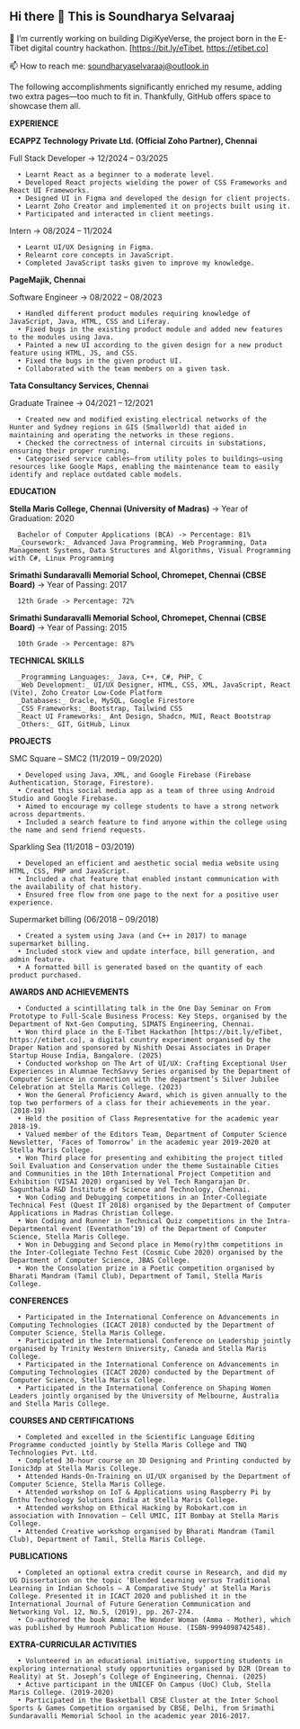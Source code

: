 ## Hi there 👋 This is Soundharya Selvaraaj

<!--
**happie-sou/happie-sou** is a ✨ _special_ ✨ repository because its `README.md` (this file) appears on your GitHub profile.

Here are some ideas to get you started:

- 🔭 I’m currently working on ...
- 🌱 I’m currently learning ...
- 👯 I’m looking to collaborate on ...
- 🤔 I’m looking for help with ...
- 💬 Ask me about ...
- 📫 How to reach me: ...
- 😄 Pronouns: ...
- ⚡ Fun fact: ...
-->

🔭 I’m currently working on building DigiKyeVerse, the project born in the E-Tibet digital country hackathon. [https://bit.ly/eTibet, https://etibet.co]

📫 How to reach me: soundharyaselvaraaj@outlook.in

The following accomplishments significantly enriched my resume, adding two extra pages—too much to fit in. Thankfully, GitHub offers space to showcase them all.

**EXPERIENCE**

**ECAPPZ Technology Private Ltd. (Official Zoho Partner), Chennai**

Full Stack Developer -> 12/2024 – 03/2025

      • Learnt React as a beginner to a moderate level.
      • Developed React projects wielding the power of CSS Frameworks and React UI Frameworks.
      • Designed UI in Figma and developed the design for client projects.
      • Learnt Zoho Creator and implemented it on projects built using it.
      • Participated and interacted in client meetings.

Intern -> 08/2024 – 11/2024

      • Learnt UI/UX Designing in Figma.
      • Relearnt core concepts in JavaScript.
      • Completed JavaScript tasks given to improve my knowledge. 

**PageMajik, Chennai**

Software Engineer -> 08/2022 – 08/2023

      • Handled different product modules requiring knowledge of JavaScript, Java, HTML, CSS and Liferay.
      • Fixed bugs in the existing product module and added new features to the modules using Java.
      • Painted a new UI according to the given design for a new product feature using HTML, JS, and CSS.
      • Fixed the bugs in the given product UI.
      • Collaborated with the team members on a given task.

**Tata Consultancy Services, Chennai**

Graduate Trainee -> 04/2021 – 12/2021

      • Created new and modified existing electrical networks of the Hunter and Sydney regions in GIS (Smallworld) that aided in maintaining and operating the networks in these regions.
      • Checked the correctness of internal circuits in substations, ensuring their proper running.
      • Categorised service cables—from utility poles to buildings—using resources like Google Maps, enabling the maintenance team to easily identify and replace outdated cable models.

**EDUCATION**

**Stella Maris College, Chennai (University of Madras)** -> Year of Graduation: 2020

      Bachelor of Computer Applications (BCA) -> Percentage: 81%
      _Coursework:_ Advanced Java Programming, Web Programming, Data Management Systems, Data Structures and Algorithms, Visual Programming with C#, Linux Programming

**Srimathi Sundaravalli Memorial School, Chromepet, Chennai (CBSE Board)** -> Year of Passing: 2017

      12th Grade -> Percentage: 72%

**Srimathi Sundaravalli Memorial School, Chromepet, Chennai (CBSE Board)** -> Year of Passing: 2015

      10th Grade -> Percentage: 87%

**TECHNICAL SKILLS**

      _Programming Languages:_ Java, C++, C#, PHP, C
      _Web Development:_ UI/UX Designer, HTML, CSS, XML, JavaScript, React (Vite), Zoho Creator Low-Code Platform
      _Databases:_ Oracle, MySQL, Google Firestore
      _CSS Frameworks:_ Bootstrap, Tailwind CSS
      _React UI Frameworks:_ Ant Design, Shadcn, MUI, React Bootstrap
      _Others:_ GIT, GitHub, Linux

**PROJECTS**

SMC Square – SMC2 (11/2019 – 09/2020)

      • Developed using Java, XML, and Google Firebase (Firebase Authentication, Storage, Firestore).
      • Created this social media app as a team of three using Android Studio and Google Firebase.
      • Aimed to encourage my college students to have a strong network across departments.
      • Included a search feature to find anyone within the college using the name and send friend requests.
      
Sparkling Sea (11/2018 – 03/2019)

      • Developed an efficient and aesthetic social media website using HTML, CSS, PHP and JavaScript.
      • Included a chat feature that enabled instant communication with the availability of chat history.
      • Ensured free flow from one page to the next for a positive user experience.
      
Supermarket billing (06/2018 – 09/2018)

      • Created a system using Java (and C++ in 2017) to manage supermarket billing.
      • Included stock view and update interface, bill generation, and admin feature.
      • A formatted bill is generated based on the quantity of each product purchased.
      
**AWARDS AND ACHIEVEMENTS**

      • Conducted a scintillating talk in the One Day Seminar on From Prototype to Full-Scale Business Process: Key Steps, organised by the Department of Nxt-Gen Computing, SIMATS Engineering, Chennai.
      • Won third place in the E-Tibet Hackathon [https://bit.ly/eTibet, https://etibet.co], a digital country experiment organised by the Draper Nation and sponsored by Nishith Desai Associates in Draper Startup House India, Bangalore. (2025)
      • Conducted workshop on The Art of UI/UX: Crafting Exceptional User Experiences in Alumnae TechSavvy Series organised by the Department of Computer Science in connection with the department’s Silver Jubilee Celebration at Stella Maris College. (2023)
      • Won the General Proficiency Award, which is given annually to the top two performers of a class for their achievements in the year. (2018-19) 
      • Held the position of Class Representative for the academic year 2018-19.
      • Valued member of the Editors Team, Department of Computer Science Newsletter, ‘Faces of Tomorrow’ in the academic year 2019-2020 at Stella Maris College.
      • Won Third place for presenting and exhibiting the project titled Soil Evaluation and Conservation under the theme Sustainable Cities and Communities in the 10th International Project Competition and Exhibition (VISAI 2020) organised by Vel Tech Rangarajan Dr. Sagunthala R&D Institute of Science and Technology, Chennai.
      • Won Coding and Debugging competitions in an Inter-Collegiate Technical Fest (Quest IT 2018) organised by the Department of Computer Applications in Madras Christian College.
      • Won Coding and Runner in Technical Quiz competitions in the Intra-Departmental event (Eventathon’19) of the Department of Computer Science, Stella Maris College.
      • Won in Debugging and Second place in Memo(ry)thm competitions in the Inter-Collegiate Techno Fest (Cosmic Cube 2020) organised by the Department of Computer Science, JBAS College.
      • Won the Consolation prize in a Poetic competition organised by Bharati Mandram (Tamil Club), Department of Tamil, Stella Maris College.

**CONFERENCES**

      • Participated in the International Conference on Advancements in Computing Technologies (ICACT 2018) conducted by the Department of Computer Science, Stella Maris College.
      • Participated in the International Conference on Leadership jointly organised by Trinity Western University, Canada and Stella Maris College.
      • Participated in the International Conference on Advancements in Computing Technologies (ICACT 2020) conducted by the Department of Computer Science, Stella Maris College. 
      • Participated in the International Conference on Shaping Women Leaders jointly organised by the University of Melbourne, Australia and Stella Maris College.
      
**COURSES AND CERTIFICATIONS**

      • Completed and excelled in the Scientific Language Editing Programme conducted jointly by Stella Maris College and TNQ Technologies Pvt. Ltd.
      • Completed 30-hour course on 3D Designing and Printing conducted by Ionic3dp at Stella Maris College.
      • Attended Hands-On-Training on UI/UX organised by the Department of Computer Science, Stella Maris College.
      • Attended workshop on IoT & Applications using Raspberry Pi by Enthu Technology Solutions India at Stella Maris College.
      • Attended workshop on Ethical Hacking by Robokart.com in association with Innovation – Cell UMIC, IIT Bombay at Stella Maris College.
      • Attended Creative workshop organised by Bharati Mandram (Tamil Club), Department of Tamil, Stella Maris College.

**PUBLICATIONS**

      • Completed an optional extra credit course in Research, and did my UG Dissertation on the topic ‘Blended Learning versus Traditional Learning in Indian Schools – A Comparative Study’ at Stella Maris College. Presented it in ICACT 2020 and published it in the International Journal of Future Generation Communication and Networking Vol. 12, No.5, (2019), pp. 267-274.
      • Co-authored the book Amma: The Wonder Woman (Amma - Mother), which was published by Humrooh Publication House. (ISBN-9994098742548).

**EXTRA-CURRICULAR ACTIVITIES**

      • Volunteered in an educational initiative, supporting students in exploring international study opportunities organised by D2R (Dream to Reality) at St. Joseph’s College of Engineering, Chennai. (2025)
      • Active participant in the UNICEF On Campus (UoC) Club, Stella Maris College. (2019-2020)
      • Participated in the Basketball CBSE Cluster at the Inter School Sports & Games Competition organised by CBSE, Delhi, from Srimathi Sundaravalli Memorial School in the academic year 2016-2017.
